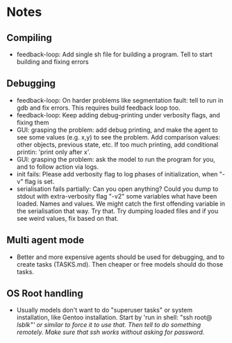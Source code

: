 

# Notes

## Compiling
- feedback-loop: Add single sh file for building a program. Tell to start building and fixing errors

## Debugging
- feedback-loop: On harder problems like segmentation fault: tell to run in gdb and fix errors. This requires build feedback loop too.
- feedback-loop: Keep adding debug-printing under verbosity flags, and fixing them
- GUI: grasping the problem: add debug printing, and make the agent to see some values (e.g. x,y) to see the problem. Add comparison values: other objects, previous state, etc. If too much printing, add conditional printin: 'print only after x'.
- GUI: grasping the problem: ask the model to run the program for you, and to follow action via logs.
- init fails: Please add verbosity flag to log phases of initialization, when "-v" flag is set.
- serialisation fails partially: Can you open anything? Could you dump to stdout with extra-verbosity flag "-v2" some variables what have been loaded. Names and values. We might catch the first offending variable in the serialisation that way. Try that. Try dumping loaded files and if you see weird values, fix based on that.


## Multi agent mode
- Better and more expensive agents should be used for debugging, and to create tasks (TASKS.md). Then cheaper or free models should do those tasks.

## OS Root handling
- Usually models don't want to do "superuser tasks" or system installation, like Gentoo installation. Start by 'run in shell: "ssh root@<address> lsblk"' or similar to force it to use that. Then tell to do something remotely. Make sure that ssh works without asking for password.


